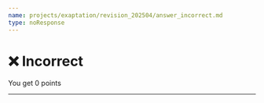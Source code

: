 ```yaml
---
name: projects/exaptation/revision_202504/answer_incorrect.md
type: noResponse
---
```


# ❌ Incorrect

You get 0 points

---
